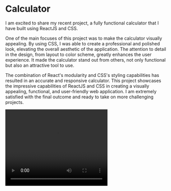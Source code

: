 # Calculator

I am excited to share my recent project, a fully functional calculator that I have built using ReactJS and CSS.

One of the main focuses of this project was to make the calculator visually appealing. By using CSS, I was able to create a professional and polished look, elevating the overall aesthetic of the application. The attention to detail in the design, from layout to color scheme, greatly enhances the user experience. It made the calculator stand out from others, not only functional but also an attractive tool to use.

The combination of React's modularity and CSS's styling capabilities has resulted in an accurate and responsive calculator. This project showcases the impressive capabilities of ReactJS and CSS in creating a visually appealing, functional, and user-friendly web application. I am extremely satisfied with the final outcome and ready to take on more challenging projects.


<video width="320" height="240" controls>
  <source src="https://user-images.githubusercontent.com/114048139/211927230-c1abf62a-4a71-42ca-a398-4afda914f2fa.mp4" type="video/mp4">
</video>



